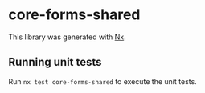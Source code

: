 # core-forms-shared

This library was generated with [Nx](https://nx.dev).

## Running unit tests

Run `nx test core-forms-shared` to execute the unit tests.
